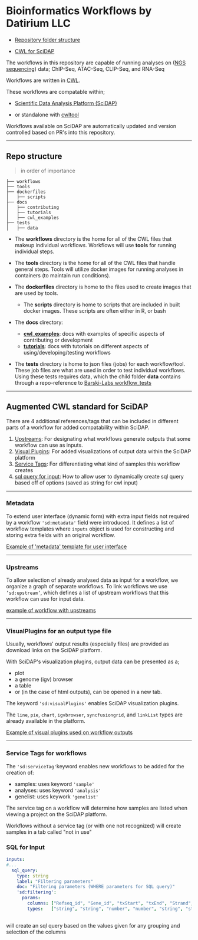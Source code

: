 <!-- [![Build Status](https://travis-ci.com/datirium/workflows.svg?branch=master)](https://travis-ci.com/github/datirium/workflows) -->

# Bioinformatics Workflows by Datirium LLC

- [Repository folder structure](#repo-structure)
<!-- - [Contributing](#contributing) -->
- [CWL for SciDAP](#augmented-cwl-standard-for-scidap)



The workflows in this repository are capable of running analyses on ([NGS sequencing](https://www.illumina.com/science/technology/next-generation-sequencing.html)) data; ChIP-Seq, ATAC-Seq, CLIP-Seq, and RNA-Seq

Workflows are written in [CWL](https://www.illumina.com/science/technology/next-generation-sequencing.html).

These workflows are compatable within;

- [Scientific Data Analysis Platform (SciDAP)](https://scidap.com)
<!-- - [BioWardrobe](https://biowardrobe.com/) project -->
- or standalone with [cwltool](https://github.com/common-workflow-language/cwltool)

<!-- All the original [BioWardrobe pipelines](https://genomebiology.biomedcentral.com/articles/10.1186/s13059-015-0720-3) have been rewritten in CWL, and new workflows has been added.   -->
    
Workflows available on SciDAP are automatically updated and version controlled based on PR's into this repository.

---

## Repo structure
> in order of importance

```
├── workflows
├── tools
├── dockerfiles
│   ├── scripts
├── docs
│   ├── contributing
│   ├── tutorials
│   ├── cwl_examples
├── tests
│   ├── data
```
<!-- ├── .github -->

- The **workflows** directory is the home for all of the CWL files that makeup individual workflows. Workflows will use **tools** for running individual steps.

- The **tools** directory is the home for all of the CWL files that handle general steps. Tools will utilize docker images for running analyses in containers (to maintain run conditions).

- The **dockerfiles** directory is home to the files used to create images that are used by tools.
  - The **scripts** directory is home to scripts that are included in built docker images. These scripts are often either in R, or bash

<!-- - is home to 3 folders: -->
  <!-- - **contributing**: docs related to contributing to the open-source workflows, or documentation, of this repo. -->
- The **docs** directory:
  - [**cwl_examples**](./docs/cwl_examples/): docs with examples of specific aspects of contributing or development
  - [**tutorials**](./docs/tutorials/github_flow_for_workflows.md): docs with tutorials on different aspects of using/developing/testing workflows

- The **tests** directory is home to json files (jobs) for each workflow/tool. These job files are what are used in order to test individual workflows. Using these tests requires data, which the child folder **data** contains through a repo-reference to [Barski-Labs workflow_tests](https://github.com/Barski-lab/workflows_test/tree/305adf1fd61a08dff5e3f348296a1b246fc8683a)




<!-- - The **.github** directory contains yaml files defining actions that github will take depending on what how the remote repository is updated. -->

<!-- ---

## Contributing

See the [contributing guide](./docs/contributing.md) for detailed instructions on how to get started with our project. -->

---

## Augmented CWL standard for SciDAP
There are 4 additional references/tags that can be included in different parts of a workflow for added compatability within SciDAP.

<!-- 1. [Metadata](#metadata): For establishing inputs on the add_sample form that are shared among many workflows. -->
1. [Upstreams](#upstreams): For designating what workflows generate outputs that some workflow can use as inputs.
2. [Visual Plugins](#visualplugins-for-an-output-type-file): For added visualizations of output data within the SciDAP platform
3. [Service Tags](#service-tags-for-workflows): For differentiating what kind of samples this workflow creates
4. [sql query for input](#sql-for-input): How to allow user to dynamically create sql query based off of options (saved as string for cwl input)
---
### Metadata

To extend user interface (dynamic form) with extra input fields not required by a workflow ```'sd:metadata'``` field were introduced.
It defines a list of workflow templates where ```inputs``` object is used for constructing and storing extra fields with an original workflow.

[Example of 'metadata' template for user interface](./docs/cwl_examples/example_metadata_in_workflow.md)

---
### Upstreams

To allow selection of already analysed data as input for a workflow, we organize a graph of separate workflows. To link workflows we use ```’sd:upstream’```, which defines a list of upstream workflows that this workflow can use for input data.

[example of workflow with upstreams](./docs/cwl_examples/example_upstream_workflow_for_input.md)

---
### VisualPlugins for an output type file

Usually, workflows' output results (especially files) are provided as download links on the SciDAP platform. 

With SciDAP's visualization plugins, output data can be presented as a;
- plot
- a genome (igv) browser
- a table
- or (in the case of html outputs), can be opened in a new tab. 

The keyword `'sd:visualPlugins'` enables SciDAP visualization plugins. 

The `line`, `pie`, `chart`, `igvbrowser`, `syncfusiongrid`, and `linkList` types are already available in the platform.

[Example of visual plugins used on workflow outputs](./docs/cwl_examples/example_visualPlugins_in_workflows.md)

--- 
### Service Tags for workflows
The ```'sd:serviceTag'```keyword enables new workflows to be added for the creation of:
- samples: uses keyword ```'sample'```
- analyses: uses keyword ```'analysis'```
- genelist: uses keywork ```'genelist'```

The service tag on a workflow will determine how samples are listed when viewing a project on the SciDAP platform.

Workflows without a service tag (or with one not recognized) will create samples in a tab called "not in use"

### SQL for Input

```yml
inputs: 
#...
  sql_query:
    type: string
    label: "Filtering parameters"
    doc: "Filtering parameters (WHERE parameters for SQL query)"
    'sd:filtering':
      params:
        columns: ["Refseq_id", "Gene_id", "txStart", "txEnd", "Strand", "Region", "Chr", "Start", "End", "Conc", "Conc1", "Conc2", "Fold", "p-value", "FDR", "Called1", "Called2"]
        types:   ["string", "string", "number", "number", "string", "string", "string", "number", "number", "number", "number", "number", "number", "number", "number","number", "number"]
       
```

will create an sql query based on the values given for any grouping and selection of the columns